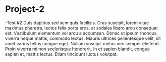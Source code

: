 # Project-2
-Test #2
Duis dapibus sed sem quis facilisis. Cras suscipit, lorem vitae maximus pharetra, lectus felis porta eros, at sodales libero arcu consequat est. Vestibulum elementum vel arcu a accumsan. Donec ut ipsum rhoncus, viverra neque mattis, commodo lectus. Mauris ultrices pellentesque velit, sit amet varius tellus congue eget. Nullam suscipit metus nec semper eleifend. Proin viverra mi non scelerisque hendrerit. In et sapien blandit, congue sapien et, mattis lectus. Etiam tincidunt luctus volutpat.

